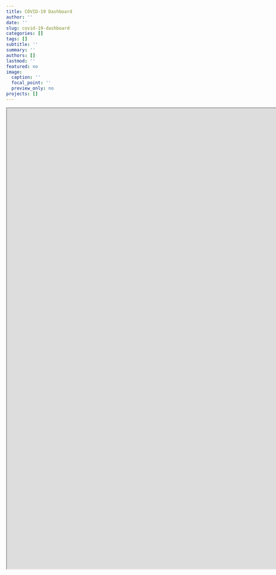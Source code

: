 ```yaml
---
title: COVID-19 Dashboard
author: ''
date: ''
slug: covid-19-dashboard
categories: []
tags: []
subtitle: ''
summary: ''
authors: []
lastmod: ''
featured: no
image:
  caption: ''
  focal_point: ''
  preview_only: no
projects: []
---
```




<iframe width='1750px' height='1250px' src='https://dsbkennedy.github.io/cxb_covid19' >
</iframe>
